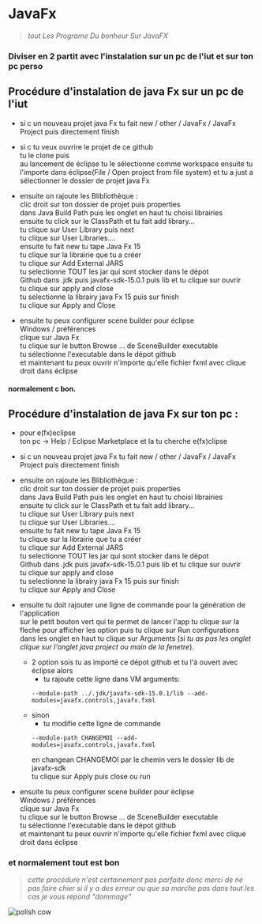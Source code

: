 # JavaFx
> _tout Les Programe Du bonheur Sur JavaFX_

### **Diviser en 2 partit avec l'instalation sur un pc de l'iut et sur ton pc perso**

## Procédure d'instalation de java Fx sur un pc de l'iut

- si c un nouveau projet java Fx tu fait new / other / JavaFx / JavaFx Project
	puis directement finish  


- si c tu veux ouvrire le projet de ce github  
   tu le clone puis  
   au lancement de éclipse tu le sélectionne comme workspace 
   ensuite tu l'importe dans éclipse(File / Open project from file system) et tu a just a sélectionner le dossier de projet java Fx


- ensuite on rajoute les Blibliothèque :  
  	clic droit sur ton dossier de projet puis properties  
	dans Java Build Path puis les onglet en haut tu choisi librairies  
	ensuite tu click sur  le ClassPath et tu fait add library...  
	tu clique sur User Library puis next  
	tu clique sur User Libraries....  
	ensuite tu fait new tu tape Java Fx 15  
	tu clique sur la librairie que tu a créer  
	tu clique sur Add External JARS  
	tu selectionne TOUT les jar qui sont stocker dans le dépot  
	Github dans .jdk puis javafx-sdk-15.0.1 puis lib et tu clique sur ouvrir  
	tu clique sur apply and close   
	tu selectionne la librairy java Fx 15 puis sur finish  
	tu clique sur Apply and Close  

- ensuite tu peux configurer scene builder pour éclipse  
	Windows / préférences  
	clique sur Java Fx   
	tu clique sur le button Browse ... de SceneBuilder executable  
	tu sélectionne l'executable dans le dépot github  
	et maintenant tu peux ouvrir n'importe qu'elle fichier fxml avec clique droit dans éclipse

#### **normalement c bon.**


## Procédure d'instalation de java Fx sur ton pc :
- pour e(fx)eclipse  
	ton pc -> Help / Eclipse Marketplace et la tu cherche e(fx)clipse

- si c un nouveau projet java Fx tu fait new / other / JavaFx / JavaFx Project
	puis directement finish  

- ensuite on rajoute les Blibliothèque :  
	clic droit sur ton dossier de projet puis properties  
	dans Java Build Path puis les onglet en haut tu choisi librairies  
	ensuite tu click sur  le ClassPath et tu fait add library...  
	tu clique sur User Library puis next  
	tu clique sur User Libraries....  
	ensuite tu fait new tu tape Java Fx 15  
	tu clique sur la librairie que tu a créer  
	tu clique sur Add External JARS  
	tu selectionne TOUT les jar qui sont stocker dans le dépot  
	Github dans .jdk puis javafx-sdk-15.0.1 puis lib et tu clique sur ouvrir  
	tu clique sur apply and close   
	tu selectionne la librairy java Fx 15 puis sur finish  
	tu clique sur Apply and Close  

- ensuite tu doit rajouter une ligne de commande pour la génération de l'application  
	sur le petit bouton vert qui te permet de lancer l'app tu clique sur la fleche pour afficher les option 
	puis tu clique sur Run configurations  
	dans les onglet en haut tu clique sur Arguments (_si tu as pas les onglet clique sur l'onglet java project ou main de la fenetre_).  
	* 2  option sois tu as importé ce dépot github et tu l'à ouvert avec éclipse alors  
		* tu rajoute cette ligne dans VM arguments:  
		```
		--module-path ../.jdk/javafx-sdk-15.0.1/lib --add-modules=javafx.controls,javafx.fxml  
		```
	* sinon  
		* tu modifie cette ligne de commande
		```  
		--module-path CHANGEMOI --add-modules=javafx.controls,javafx.fxml  
		```
		en changean CHANGEMOI par le chemin vers le dossier lib de javafx-sdk  
	tu clique sur Apply puis  close ou run  

 - ensuite tu peux configurer scene builder pour éclipse  
	Windows / préférences  
	clique sur Java Fx   
	tu clique sur le button Browse ... de SceneBuilder executable  
	tu sélectionne l'executable dans le dépot github  
	et maintenant tu peux ouvrir n'importe qu'elle fichier fxml  avec clique droit dans éclipse




### **et normalement tout est bon**  


> _cette procédure n'est certainement pas parfaite donc merci de ne 
pas faire chier si il y a des erreur ou que sa marche pas dans tout 
les cas je vous répond
"dommage"_ 


![polish cow](https://media.tenor.com/images/de5baa5883f340e36d84e5251175f677/tenor.gif)
